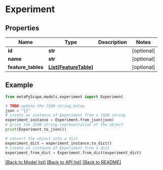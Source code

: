 # Experiment


## Properties

Name | Type | Description | Notes
------------ | ------------- | ------------- | -------------
**id** | **str** |  | [optional] 
**name** | **str** |  | [optional] 
**feature_tables** | [**List[FeatureTable]**](FeatureTable.md) |  | [optional] 

## Example

```python
from metaPyScape.models.experiment import Experiment

# TODO update the JSON string below
json = "{}"
# create an instance of Experiment from a JSON string
experiment_instance = Experiment.from_json(json)
# print the JSON string representation of the object
print(Experiment.to_json())

# convert the object into a dict
experiment_dict = experiment_instance.to_dict()
# create an instance of Experiment from a dict
experiment_from_dict = Experiment.from_dict(experiment_dict)
```
[[Back to Model list]](../README.md#documentation-for-models) [[Back to API list]](../README.md#documentation-for-api-endpoints) [[Back to README]](../README.md)


